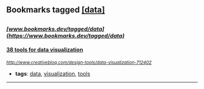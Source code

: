 ## Bookmarks tagged [[data]](https://www.bookmarks.dev?q=[data])

_<sup><sup>[www.bookmarks.dev/tagged/data](https://www.bookmarks.dev/tagged/data)</sup></sup>_
---
#### [38 tools for data visualization](http://www.creativebloq.com/design-tools/data-visualization-712402)
_<sup>http://www.creativebloq.com/design-tools/data-visualization-712402</sup>_

* **tags**: [data](../tagged/data.md), [visualization](../tagged/visualization.md), [tools](../tagged/tools.md)
---
